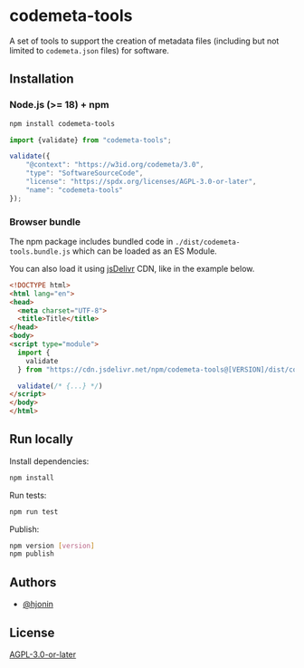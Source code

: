# codemeta-tools

A set of tools to support the creation of metadata files (including but not limited to `codemeta.json` files) for software.

## Installation

### Node.js (>= 18) + npm

```bash
npm install codemeta-tools
```

```javascript
import {validate} from "codemeta-tools";

validate({
    "@context": "https://w3id.org/codemeta/3.0",
    "type": "SoftwareSourceCode",
    "license": "https://spdx.org/licenses/AGPL-3.0-or-later",
    "name": "codemeta-tools"
});
```

### Browser bundle

The npm package includes bundled code in `./dist/codemeta-tools.bundle.js` which can be loaded as an ES Module.

You can also load it using [jsDelivr](https://www.jsdelivr.com/) CDN, like in the example below.

```html
<!DOCTYPE html>
<html lang="en">
<head>
  <meta charset="UTF-8">
  <title>Title</title>
</head>
<body>
<script type="module">
  import {
    validate
  } from "https://cdn.jsdelivr.net/npm/codemeta-tools@[VERSION]/dist/codemeta-tools.bundle.js/+esm";

  validate(/* {...} */)
</script>
</body>
</html>
```

## Run locally

Install dependencies:
```bash
npm install
```

Run tests:
```bash
npm run test 
```

Publish:
```bash
npm version [version]
npm publish
```

## Authors

- [@hjonin](https://github.com/hjonin)

## License

[AGPL-3.0-or-later](LICENSE)